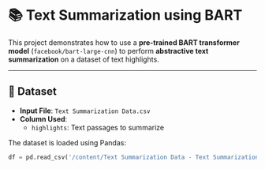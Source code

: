# 📚 Text Summarization using BART 

This project demonstrates how to use a **pre-trained BART transformer model** (`facebook/bart-large-cnn`) to perform **abstractive text summarization** on a dataset of text highlights.

---

## 📂 Dataset

- **Input File**: `Text Summarization Data.csv`
- **Column Used**:
  - `highlights`: Text passages to summarize

The dataset is loaded using Pandas:
```python
df = pd.read_csv('/content/Text Summarization Data - Text Summarization Data.csv')
